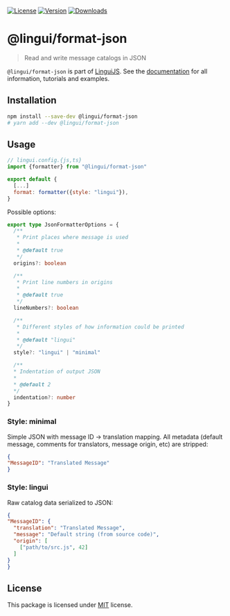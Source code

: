 [![License][badge-license]][license]
[![Version][badge-version]][package]
[![Downloads][badge-downloads]][package]

# @lingui/format-json

> Read and write message catalogs in JSON 

`@lingui/format-json` is part of [LinguiJS][linguijs]. See the
[documentation][documentation] for all information, tutorials and examples.

## Installation

```sh
npm install --save-dev @lingui/format-json
# yarn add --dev @lingui/format-json
```

## Usage

```js
// lingui.config.{js,ts}
import {formatter} from "@lingui/format-json"

export default {
  [...]
  format: formatter({style: "lingui"}),
}
```

Possible options: 

```ts
export type JsonFormatterOptions = {
  /**
   * Print places where message is used
   *
   * @default true
   */
  origins?: boolean

  /**
   * Print line numbers in origins
   *
   * @default true
   */
  lineNumbers?: boolean

  /**
   * Different styles of how information could be printed
   *
   * @default "lingui"
   */
  style?: "lingui" | "minimal"

  /**
  * Indentation of output JSON
  *
  * @default 2
  */
  indentation?: number
}
```


### Style: minimal

Simple JSON with message ID -> translation mapping. All metadata (default message, comments for translators, message origin, etc) are stripped:

```json
{
"MessageID": "Translated Message"
}
```

### Style: lingui

Raw catalog data serialized to JSON:

```json
{
"MessageID": {
  "translation": "Translated Message",
  "message": "Default string (from source code)",
  "origin": [
    ["path/to/src.js", 42]
  ]
}
}
```

## License

This package is licensed under [MIT][license] license.

[license]: https://github.com/lingui/js-lingui/blob/main/LICENSE
[linguijs]: https://github.com/lingui/js-lingui
[documentation]: https://lingui.dev
[package]: https://www.npmjs.com/package/@lingui/format-json
[badge-downloads]: https://img.shields.io/npm/dw/@lingui/format-json.svg
[badge-version]: https://img.shields.io/npm/v/@lingui/format-json.svg
[badge-license]: https://img.shields.io/npm/l/@lingui/format-json.svg
